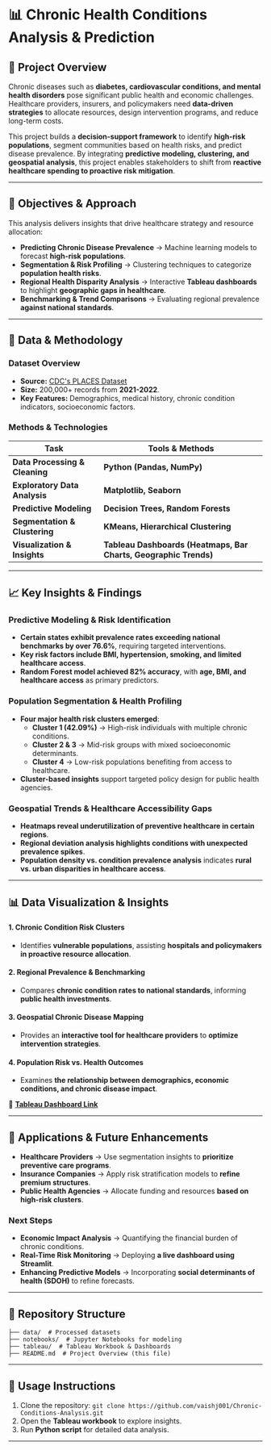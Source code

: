 # 📊 Chronic Health Conditions Analysis & Prediction

## 📌 Project Overview
Chronic diseases such as **diabetes, cardiovascular conditions, and mental health disorders** pose significant public health and economic challenges. Healthcare providers, insurers, and policymakers need **data-driven strategies** to allocate resources, design intervention programs, and reduce long-term costs. 

This project builds a **decision-support framework** to identify **high-risk populations**, segment communities based on health risks, and predict disease prevalence. By integrating **predictive modeling, clustering, and geospatial analysis**, this project enables stakeholders to shift from **reactive healthcare spending to proactive risk mitigation**.

---

## 🎯 Objectives & Approach
This analysis delivers insights that drive healthcare strategy and resource allocation:

- **Predicting Chronic Disease Prevalence** → Machine learning models to forecast **high-risk populations**.
- **Segmentation & Risk Profiling** → Clustering techniques to categorize **population health risks**.
- **Regional Health Disparity Analysis** → Interactive **Tableau dashboards** to highlight **geographic gaps in healthcare**.
- **Benchmarking & Trend Comparisons** → Evaluating regional prevalence **against national standards**.

---

## 🔬 Data & Methodology

### **Dataset Overview**
- **Source:** [CDC's PLACES Dataset](https://data.cdc.gov/d/swc5-untb)
- **Size:** 200,000+ records from **2021-2022**.
- **Key Features:** Demographics, medical history, chronic condition indicators, socioeconomic factors.

### **Methods & Technologies**
| Task | Tools & Methods |
|------|----------------|
| **Data Processing & Cleaning** | **Python (Pandas, NumPy)** |
| **Exploratory Data Analysis** | **Matplotlib, Seaborn** |
| **Predictive Modeling** | **Decision Trees, Random Forests** |
| **Segmentation & Clustering** | **KMeans, Hierarchical Clustering** |
| **Visualization & Insights** | **Tableau Dashboards (Heatmaps, Bar Charts, Geographic Trends)** |

---

## 📈 Key Insights & Findings

### **Predictive Modeling & Risk Identification**
- **Certain states exhibit prevalence rates exceeding national benchmarks by over 76.6%**, requiring targeted interventions.
- **Key risk factors include BMI, hypertension, smoking, and limited healthcare access**.
- **Random Forest model achieved 82% accuracy**, with **age, BMI, and healthcare access** as primary predictors.

### **Population Segmentation & Health Profiling**
- **Four major health risk clusters emerged**:
  - **Cluster 1 (42.09%)** → High-risk individuals with multiple chronic conditions.
  - **Cluster 2 & 3** → Mid-risk groups with mixed socioeconomic determinants.
  - **Cluster 4** → Low-risk populations benefiting from access to healthcare.
- **Cluster-based insights** support targeted policy design for public health agencies.

### **Geospatial Trends & Healthcare Accessibility Gaps**
- **Heatmaps reveal underutilization of preventive healthcare in certain regions**.
- **Regional deviation analysis highlights conditions with unexpected prevalence spikes**.
- **Population density vs. condition prevalence analysis** indicates **rural vs. urban disparities in healthcare access**.

---

## 📊 Data Visualization & Insights

#### **1. Chronic Condition Risk Clusters**
- Identifies **vulnerable populations**, assisting **hospitals and policymakers in proactive resource allocation**.

#### **2. Regional Prevalence & Benchmarking**
- Compares **chronic condition rates to national standards**, informing **public health investments**.

#### **3. Geospatial Chronic Disease Mapping**
- Provides an **interactive tool for healthcare providers** to **optimize intervention strategies**.

#### **4. Population Risk vs. Health Outcomes**
- Examines **the relationship between demographics, economic conditions, and chronic disease impact**.

🔗 **[Tableau Dashboard Link](https://public.tableau.com/views/chronic-condition-analysis/Dashboard1?:language=en-US&publish=yes&:sid=&:redirect=auth&:display_count=n&:origin=viz_share_link)**

---

## 🚀 Applications & Future Enhancements
- **Healthcare Providers** → Use segmentation insights to **prioritize preventive care programs**.
- **Insurance Companies** → Apply risk stratification models to **refine premium structures**.
- **Public Health Agencies** → Allocate funding and resources **based on high-risk clusters**.

### Next Steps
- **Economic Impact Analysis** → Quantifying the financial burden of chronic conditions.
- **Real-Time Risk Monitoring** → Deploying **a live dashboard using Streamlit**.
- **Enhancing Predictive Models** → Incorporating **social determinants of health (SDOH)** to refine forecasts.

---

## 📂 Repository Structure
```
├── data/  # Processed datasets
├── notebooks/  # Jupyter Notebooks for modeling
├── tableau/  # Tableau Workbook & Dashboards
├── README.md  # Project Overview (this file)
```

---

## 🔧 Usage Instructions
1. Clone the repository: `git clone https://github.com/vaishj001/Chronic-Conditions-Analysis.git`
2. Open the **Tableau workbook** to explore insights.
3. Run **Python script** for detailed data analysis.

---

